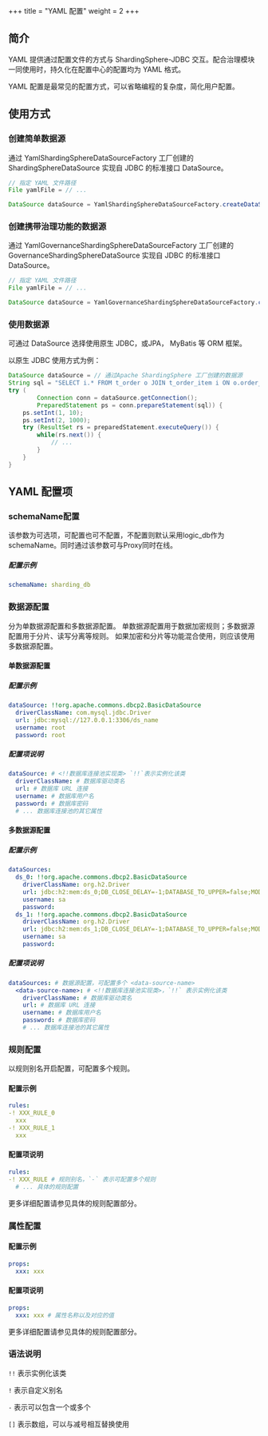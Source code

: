 +++
title = "YAML 配置"
weight = 2
+++

## 简介

YAML 提供通过配置文件的方式与 ShardingSphere-JDBC 交互。配合治理模块一同使用时，持久化在配置中心的配置均为 YAML 格式。

YAML 配置是最常见的配置方式，可以省略编程的复杂度，简化用户配置。

## 使用方式

### 创建简单数据源

通过 YamlShardingSphereDataSourceFactory 工厂创建的 ShardingSphereDataSource 实现自 JDBC 的标准接口 DataSource。

```java
// 指定 YAML 文件路径
File yamlFile = // ...

DataSource dataSource = YamlShardingSphereDataSourceFactory.createDataSource(yamlFile);
```

### 创建携带治理功能的数据源

通过 YamlGovernanceShardingSphereDataSourceFactory 工厂创建的 GovernanceShardingSphereDataSource 实现自 JDBC 的标准接口 DataSource。

```java
// 指定 YAML 文件路径
File yamlFile = // ...

DataSource dataSource = YamlGovernanceShardingSphereDataSourceFactory.createDataSource(yamlFile);
```

### 使用数据源

可通过 DataSource 选择使用原生 JDBC，或JPA， MyBatis 等 ORM 框架。

以原生 JDBC 使用方式为例：

```java
DataSource dataSource = // 通过Apache ShardingSphere 工厂创建的数据源
String sql = "SELECT i.* FROM t_order o JOIN t_order_item i ON o.order_id=i.order_id WHERE o.user_id=? AND o.order_id=?";
try (
        Connection conn = dataSource.getConnection();
        PreparedStatement ps = conn.prepareStatement(sql)) {
    ps.setInt(1, 10);
    ps.setInt(2, 1000);
    try (ResultSet rs = preparedStatement.executeQuery()) {
        while(rs.next()) {
            // ...
        }
    }
}
```

## YAML 配置项

### schemaName配置

该参数为可选项，可配置也可不配置，不配置则默认采用logic_db作为schemaName。同时通过该参数可与Proxy同时在线。

##### 配置示例

```yaml
schemaName: sharding_db
```


### 数据源配置

分为单数据源配置和多数据源配置。
单数据源配置用于数据加密规则；多数据源配置用于分片、读写分离等规则。
如果加密和分片等功能混合使用，则应该使用多数据源配置。

#### 单数据源配置

##### 配置示例

```yaml
dataSource: !!org.apache.commons.dbcp2.BasicDataSource
  driverClassName: com.mysql.jdbc.Driver
  url: jdbc:mysql://127.0.0.1:3306/ds_name
  username: root
  password: root
```

##### 配置项说明

```yaml
dataSource: # <!!数据库连接池实现类> `!!`表示实例化该类
  driverClassName: # 数据库驱动类名
  url: # 数据库 URL 连接
  username: # 数据库用户名
  password: # 数据库密码
  # ... 数据库连接池的其它属性
```

#### 多数据源配置

##### 配置示例

```yaml
dataSources:
  ds_0: !!org.apache.commons.dbcp2.BasicDataSource
    driverClassName: org.h2.Driver
    url: jdbc:h2:mem:ds_0;DB_CLOSE_DELAY=-1;DATABASE_TO_UPPER=false;MODE=MYSQL
    username: sa
    password:
  ds_1: !!org.apache.commons.dbcp2.BasicDataSource
    driverClassName: org.h2.Driver
    url: jdbc:h2:mem:ds_1;DB_CLOSE_DELAY=-1;DATABASE_TO_UPPER=false;MODE=MYSQL
    username: sa
    password:
```

##### 配置项说明

```yaml
dataSources: # 数据源配置，可配置多个 <data-source-name>
  <data-source-name>: # <!!数据库连接池实现类>，`!!` 表示实例化该类
    driverClassName: # 数据库驱动类名
    url: # 数据库 URL 连接
    username: # 数据库用户名
    password: # 数据库密码
    # ... 数据库连接池的其它属性
```

### 规则配置

以规则别名开启配置，可配置多个规则。

#### 配置示例

```yaml
rules:
-! XXX_RULE_0
  xxx
-! XXX_RULE_1
  xxx
```

#### 配置项说明

```yaml
rules:
-! XXX_RULE # 规则别名，`-` 表示可配置多个规则
  # ... 具体的规则配置
```

更多详细配置请参见具体的规则配置部分。

### 属性配置

#### 配置示例

```yaml
props:
  xxx: xxx
```

#### 配置项说明

```yaml
props:
  xxx: xxx # 属性名称以及对应的值
```

更多详细配置请参见具体的规则配置部分。

### 语法说明

`!!` 表示实例化该类

`!` 表示自定义别名

`-` 表示可以包含一个或多个

`[]` 表示数组，可以与减号相互替换使用
